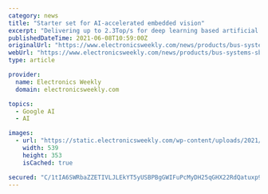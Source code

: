 ```yaml
---
category: news
title: "Starter set for AI-accelerated embedded vision"
excerpt: "Delivering up to 2.3Top/s for deep learning based artificial intelligence, it can run inference engines and libraries such as Arm Neural Network and TensorFlow Lite, according to Congatec. It also integrates with Basler embedded vision software for ..."
publishedDateTime: 2021-06-08T10:59:00Z
originalUrl: "https://www.electronicsweekly.com/news/products/bus-systems-sbcs/starter-set-ai-accelerated-embedded-vision-2021-06/"
webUrl: "https://www.electronicsweekly.com/news/products/bus-systems-sbcs/starter-set-ai-accelerated-embedded-vision-2021-06/"
type: article

provider:
  name: Electronics Weekly
  domain: electronicsweekly.com

topics:
  - Google AI
  - AI

images:
  - url: "https://static.electronicsweekly.com/wp-content/uploads/2021/06/08113328/congatec-smx8mp-camera-539.jpg"
    width: 539
    height: 353
    isCached: true

secured: "C/1tIA6SWRbaZZETIVLJLEkYT5yUSBPBgGWIFuPcMyDH25qGHX22RdQatuxp9e+5B8G8iBO6+4wWyd5SuBt4iJFrvzAnIsh1lN3pfBRdhUvV82WXXaC7ghJkStUGBOm7w5TCWSwwE/A1gqtQRYTA0y3VGIrn0pv0xGVwdiD60aSVG92Rs8o6dGrOAanTnl/3sfv1V9U3c2tqSrl1PVVMd7a6s8+NcHN/b0vSfzgNHI/NmNzv4338ZXVlFgokxwulCRku6RNVQpLFemWLb414kKrTUVU3iOHUgYxazFRPqiAQ0DRrwsHAHp9NdmZUElBZW4uQwgQMRYaquCLbj+NDtiPohGAfH13L36Te1PDmJwk=;TZ30FAB7uUXp776zUOYnEA=="
---
```



